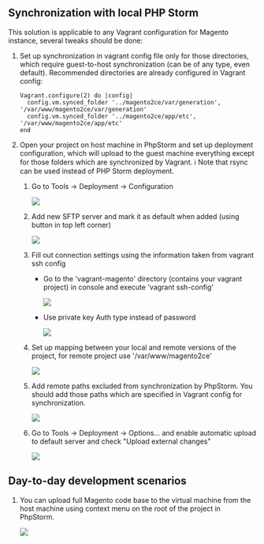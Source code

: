 Synchronization with local PHP Storm
-----------------

This solution is applicable to any Vagrant configuration for Magento instance, several tweaks should be done:

 1. Set up synchronization in vagrant config file only for those directories, which require guest-to-host synchronization (can be of any type, even default). Recommended directories are already configured in Vagrant config:
    
    ```
    Vagrant.configure(2) do |config|
      config.vm.synced_folder '../magento2ce/var/generation', '/var/www/magento2ce/var/generation'
      config.vm.synced_folder '../magento2ce/app/etc', '/var/www/magento2ce/app/etc'
    end
    ```

 1. Open your project on host machine in PhpStorm and set up deployment configuration, which will upload to the guest machine everything except for those folders which are synchronized by Vagrant.  :information_source: Note that rsync can be used instead of PHP Storm deployment.
     1. Go to Tools -> Deployment -> Configuration

         ![](images/deployment-configuration.png)

     1. Add new SFTP server and mark it as default when added (using button in top left corner)

         ![](images/new-sftp-server.png)

     1. Fill out connection settings using the information taken from vagrant ssh config
         - Go to the 'vagrant-magento' directory (contains your vagrant project) in console and execute 'vagrant ssh-config'

             ![](images/ssh-config.png)

         - Use private key Auth type instead of password
 
             ![](images/private-key-auth-type.png)

     1. Set up mapping between your local and remote versions of the project, for remote project use '/var/www/magento2ce'

         ![](images/projects-mapping.png)

     1. Add remote paths excluded from synchronization by PhpStorm. You should add those paths which are specified in Vagrant config for synchronization. 

         ![](images/exclude-paths-from-mapping.png)

     1. Go to Tools -> Deployment -> Options... and enable automatic upload to default server and check "Upload external changes"

        ![](images/automatic-upload.png)


Day-to-day development scenarios
-----------------

 1. You can upload full Magento code base to the virtual machine from the host machine using context menu on the root of the project in PhpStorm. 
 
     ![](images/upload-magento-codebase.png)